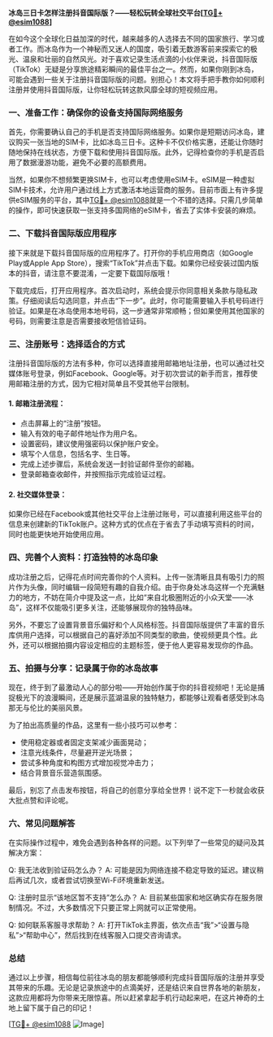**冰岛三日卡怎样注册抖音国际版？——轻松玩转全球社交平台[[TG💪+ @esim1088](https://t.me/s/esim1088)]**

在如今这个全球化日益加深的时代，越来越多的人选择去不同的国家旅行、学习或者工作。而冰岛作为一个神秘而又迷人的国度，吸引着无数游客前来探索它的极光、温泉和壮丽的自然风光。对于喜欢记录生活点滴的小伙伴来说，抖音国际版（TikTok）无疑是分享旅途精彩瞬间的最佳平台之一。然而，如果你刚到冰岛，可能会遇到一些关于注册抖音国际版的问题。别担心！本文将手把手教你如何顺利注册并使用抖音国际版，让你轻松玩转这款风靡全球的短视频应用。

### 一、准备工作：确保你的设备支持国际网络服务

首先，你需要确认自己的手机是否支持国际网络服务。如果你是短期访问冰岛，建议购买一张当地的SIM卡，比如冰岛三日卡。这种卡不仅价格实惠，还能让你随时随地保持在线状态，方便下载和使用抖音国际版。此外，记得检查你的手机是否启用了数据漫游功能，避免不必要的高额费用。

当然，如果你不想频繁更换SIM卡，也可以考虑使用eSIM卡。eSIM是一种虚拟SIM卡技术，允许用户通过线上方式激活本地运营商的服务。目前市面上有许多提供eSIM服务的平台，其中[TG💪+ @esim1088](https://t.me/s/esim1088)就是一个不错的选择。只需几步简单的操作，即可快速获取一张支持多国网络的eSIM卡，省去了实体卡安装的麻烦。

### 二、下载抖音国际版应用程序

接下来就是下载抖音国际版的应用程序了。打开你的手机应用商店（如Google Play或Apple App Store），搜索“TikTok”并点击下载。如果你已经安装过国内版本的抖音，请注意不要混淆，一定要下载国际版哦！

下载完成后，打开应用程序。首次启动时，系统会提示你同意相关条款与隐私政策。仔细阅读后勾选同意，并点击“下一步”。此时，你可能需要输入手机号码进行验证。如果是在冰岛使用本地号码，这一步通常非常顺畅；但如果使用其他国家的号码，则需要注意是否需要接收短信验证码。

### 三、注册账号：选择适合的方式

注册抖音国际版的方法有多种，你可以选择直接用邮箱地址注册，也可以通过社交媒体账号登录，例如Facebook、Google等。对于初次尝试的新手而言，推荐使用邮箱注册的方式，因为它相对简单且不受其他平台限制。

#### 1. 邮箱注册流程：
- 点击屏幕上的“注册”按钮。
- 输入有效的电子邮件地址作为用户名。
- 设置密码，建议使用强密码以保护账户安全。
- 填写个人信息，包括名字、生日等。
- 完成上述步骤后，系统会发送一封验证邮件至你的邮箱。
- 登录邮箱查收邮件，并按照指示完成验证过程。

#### 2. 社交媒体登录：
如果你已经在Facebook或其他社交平台上注册过账号，可以直接利用这些平台的信息来创建新的TikTok账户。这种方式的优点在于省去了手动填写资料的时间，同时也能更快地开始使用应用。

### 四、完善个人资料：打造独特的冰岛印象

成功注册之后，记得花点时间完善你的个人资料。上传一张清晰且具有吸引力的照片作为头像，同时编辑一段简短有趣的自我介绍。由于你身处冰岛这样一个充满魅力的地方，不妨在简介中提及这一点，比如“来自北极圈附近的小众天堂——冰岛”，这样不仅能吸引更多关注，还能够展现你的独特品味。

另外，不要忘了设置背景音乐偏好和个人风格标签。抖音国际版提供了丰富的音乐库供用户选择，可以根据自己的喜好添加不同类型的歌曲，使视频更具个性。此外，还可以根据拍摄内容设定相应的主题标签，便于他人更容易发现你的作品。

### 五、拍摄与分享：记录属于你的冰岛故事

现在，终于到了最激动人心的部分啦——开始创作属于你的抖音视频吧！无论是捕捉极光下的浪漫瞬间，还是展示蓝湖温泉的独特魅力，都能够让观看者感受到冰岛那无与伦比的美丽风景。

为了拍出高质量的作品，这里有一些小技巧可以参考：
- 使用稳定器或者固定支架减少画面晃动；
- 注意光线条件，尽量避开逆光场景；
- 尝试多种角度和构图方式增加视觉冲击力；
- 结合背景音乐营造氛围感。

最后，别忘了点击发布按钮，将自己的创意分享给全世界！说不定下一秒就会收获大批点赞和评论呢。

### 六、常见问题解答

在实际操作过程中，难免会遇到各种各样的问题。以下列举了一些常见的疑问及其解决方案：

Q: 我无法收到验证码怎么办？
A: 可能是因为网络连接不稳定导致的延迟。建议稍后再试几次，或者尝试切换至Wi-Fi环境重新发送。

Q: 注册时显示“该地区暂不支持”怎么办？
A: 目前某些国家和地区确实存在服务限制情况。不过，大多数情况下只要正常上网就可以正常使用。

Q: 如何联系客服寻求帮助？
A: 打开TikTok主界面，依次点击“我”>“设置与隐私”>“帮助中心”，然后找到在线客服入口提交咨询请求。

### 总结

通过以上步骤，相信每位前往冰岛的朋友都能够顺利完成抖音国际版的注册并享受其带来的乐趣。无论是记录旅途中的点滴美好，还是结识来自世界各地的新朋友，这款应用都将为你带来无限惊喜。所以赶紧拿起手机行动起来吧，在这片神奇的土地上留下属于自己的印记！

[[TG💪+ @esim1088](https://t.me/s/esim1088) ![Image](https://i.postimg.cc/4NQfJmqS/Snipaste-2025-05-13-00-14-12.png)]